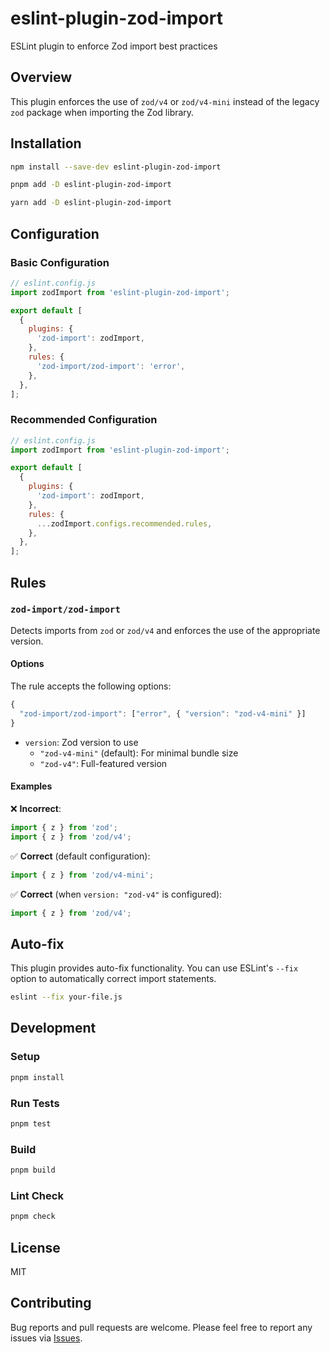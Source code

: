 # eslint-plugin-zod-import

ESLint plugin to enforce Zod import best practices

## Overview

This plugin enforces the use of `zod/v4` or `zod/v4-mini` instead of the legacy `zod` package when importing the Zod library.

## Installation

```bash
npm install --save-dev eslint-plugin-zod-import
```

```bash
pnpm add -D eslint-plugin-zod-import
```

```bash
yarn add -D eslint-plugin-zod-import
```

## Configuration

### Basic Configuration

```javascript
// eslint.config.js
import zodImport from 'eslint-plugin-zod-import';

export default [
  {
    plugins: {
      'zod-import': zodImport,
    },
    rules: {
      'zod-import/zod-import': 'error',
    },
  },
];
```

### Recommended Configuration

```javascript
// eslint.config.js
import zodImport from 'eslint-plugin-zod-import';

export default [
  {
    plugins: {
      'zod-import': zodImport,
    },
    rules: {
      ...zodImport.configs.recommended.rules,
    },
  },
];
```

## Rules

### `zod-import/zod-import`

Detects imports from `zod` or `zod/v4` and enforces the use of the appropriate version.

#### Options

The rule accepts the following options:

```javascript
{
  "zod-import/zod-import": ["error", { "version": "zod-v4-mini" }]
}
```

- `version`: Zod version to use
  - `"zod-v4-mini"` (default): For minimal bundle size
  - `"zod-v4"`: Full-featured version

#### Examples

❌ **Incorrect**:
```javascript
import { z } from 'zod';
import { z } from 'zod/v4';
```

✅ **Correct** (default configuration):
```javascript
import { z } from 'zod/v4-mini';
```

✅ **Correct** (when `version: "zod-v4"` is configured):
```javascript
import { z } from 'zod/v4';
```

## Auto-fix

This plugin provides auto-fix functionality. You can use ESLint's `--fix` option to automatically correct import statements.

```bash
eslint --fix your-file.js
```

## Development

### Setup

```bash
pnpm install
```

### Run Tests

```bash
pnpm test
```

### Build

```bash
pnpm build
```

### Lint Check

```bash
pnpm check
```

## License

MIT

## Contributing

Bug reports and pull requests are welcome. Please feel free to report any issues via [Issues](https://github.com/dyoshikawa/eslint-plugin-zod-import/issues).